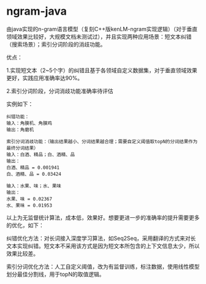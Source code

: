 # ngram-java
由java实现的n-gram语言模型（复刻C++版kenLM-ngram实现逻辑）（对于垂直领域效果比较好，大规模文档未测试过），并且实现两种应用场景：短文本纠错（搜索场景）；索引分词阶段的消歧功能。

优点：

1.实现短文本（2~5个字）的纠错且基于各领域自定义数据集，对于垂直领域效果更好，实践应用准确率达90%。

2.索引分词阶段，分词消歧功能准确率待评估

实例如下：

```
纠错功能：
输入：角膜机、角膜鸡
输出：角磨机

索引分词消歧功能：（输出结果越小、分词结果越合理；需要自定义阈值取topN的分词结果作为最终分词结果）
输入：白酒、精品；白、酒精、品
输出：
白酒、精品 = 0.001941
白、酒精、品 = 0.03424

输入：水果、味；水、果味
输出：
水果、味 = 0.02367
水、果味 = 0.01953
```

以上为无监督统计算法，成本低，效果好。想要更进一步的准确率的提升需要更多的优化，如下：

纠错优化方法：对长词接入深度学习算法，如Seq2Seq，采用翻译的方式来对长文本实现纠错。短文本不采用该方式是因为短文本所包含的上下文信息太少，所以效果比较差。

索引分词优化方法：人工自定义阈值，改为有监督训练，标注数据，使用线性模型划分最佳分割线，用于topN的取值逻辑。
